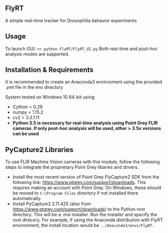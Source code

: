 ## FlyRT
A simple real-time tracker for Drosophilia behavior experiments

## Usage
To launch GUI:
`>> python FlyRT/FlyRT_UI.py`
Both real-time and post-hoc analysis modes are supported.

## Installation & Requirements
It is recommended to create an Anaconda3 environment using the provided .yml file in the env directory

System tested on Windows 10 64-bit using:

* Cython = 0.29
* numpy = 1.15.2
* cv2 = 3.3.1.11
* __Python 3.5 is necessary for real-time analysis using Point Grey FLIR cameras. If only post-hoc analysis will be used, other > 3.5x versions can be used__

## PyCapture2 Libraries
To use FLIR Machine Vision cameras with this module, follow the following steps to integrate the proprietary Point Grey libaries and drivers.

* Install the most recent version of Point Grey FlyCapture2 SDK from the following link: https://www.ptgrey.com/support/downloads. This requires making an account with Point Grey. On Windows, these should be moved to `C:\Program Files` directory if not installed there automatically.
* Install PyCapture2 2.11.425 (also from https://www.ptgrey.com/support/downloads) to the Python root directory. This will be a .msi installer. Run the installer and specify the root direcory. For example, if using the Anaconda distribution with FlyRT environment, the install location would be `../Anaconda3/envs/FlyRT`. 
